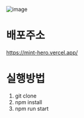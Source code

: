 ![image](https://user-images.githubusercontent.com/87353284/204690105-1564455d-b9f2-4a01-a7b3-6eb8ffb08550.png)


# 배포주소
https://mint-hero.vercel.app/

# 실행방법

1. git clone 
2. npm install
3. npm run start


